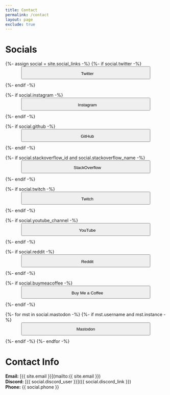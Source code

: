 ```yaml
---
title: Contact
permalink: /contact
layout: page
exclude: true
---
```


<style>
    button{
        margin-left: 10%;
        width: 80%;
        margin-right: 10%;
        height: 40px;
        margin-bottom: 10px;
    }

    i{
        font-size: 20px;
        padding-right: 10px;
    }
</style>

# Socials
<hl />

{%- assign social = site.social_links -%}
{%- if social.twitter -%}
<button onclick="location.href='https://twitter.com/{{ social.twitter | cgi_escape | escape }}'" type="button">
<i class="ai-twitter-fill"></i>Twitter
</button>
{%- endif -%}

{%- if social.instagram -%}
<button onclick="location.href='https://instagram.com/{{ social.instagram | cgi_escape | escape }}'" type="button">
<i class="ai-instagram-fill"></i>Instagram
</button>
{%- endif -%}

{%- if social.github -%}
<button onclick="location.href='https://github.com/{{ social.github | cgi_escape | escape }}'" type="button">
<i class="ai-github-fill"></i> GitHub
</button>
{%- endif -%}

{%- if social.stackoverflow_id and social.stackoverflow_name -%}
<button onclick="location.href='https://stackoverflow.com/users/{{ social.stackoverflow_id | cgi_escape | escape }}/{{ social.stackoverflow_name | cgi_escape | escape }}'" type="button">
<i class="ai-stack-overflow-fill"></i> StackOverflow
</button>
{%- endif -%}

{%- if social.twitch -%}
<button onclick="location.href='https://twitch.tv/{{ social.twitch | cgi_escape | escape }}'" type="button">
<i class="ai-twitch-fill"></i>Twitch
</button>
{%- endif -%}

{%- if social.youtube_channel -%}
<button onclick="location.href='https://www.youtube.com/channel/{{ social.youtube_channel | cgi_escape | escape }}'" type="button">
<i class="ai-youtube-fill"></i>YouTube
</button>
{%- endif -%}

{%- if social.reddit -%}
<button onclick="location.href='https://reddit.com/u/{{ social.reddit | cgi_escape | escape }}'" type="button">
<i class="ai-reddit-fill"></i>Reddit
</button>
{%- endif -%}

{%- if social.buymeacoffee -%}
<button onclick="location.href='https://www.buymeacoffee.com/{{ social.buymeacoffee | cgi_escape | escape }}'" type="button">
<i class="ai-coffee"></i>Buy Me a Coffee
</button>
{%- endif -%}

{%- for mst in social.mastodon -%}
{%- if mst.username and mst.instance -%}
<button onclick="location.href='https://{{ mst.instance | cgi_escape | escape}}/@{{mst.username}}'" type="button">
Mastodon
</button>
{%- endif -%}
{%- endfor -%}

<hl />


# Contact Info

**Email:** [{{ site.email }}](mailto:{{ site.email }})
<br/>**Discord:** [{{ social.discord_user }}]({{ social.discord_link }})
<br/>**Phone:** {{ social.phone }}
